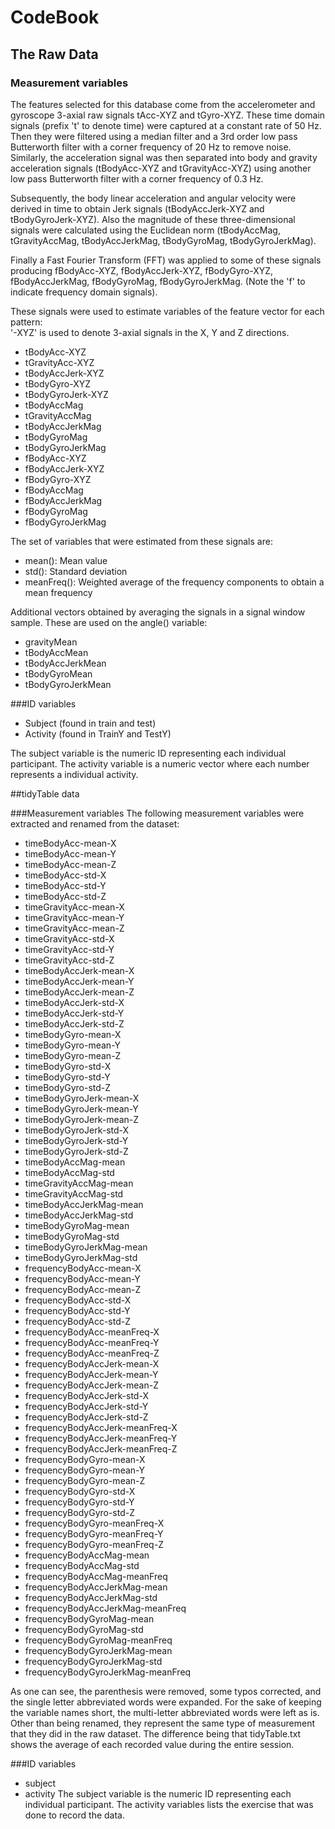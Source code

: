 # CodeBook

## The Raw Data

### Measurement variables

The features selected for this database come from the accelerometer and gyroscope 3-axial raw signals tAcc-XYZ and tGyro-XYZ. These time domain signals (prefix 't' to denote time) were captured at a constant rate of 50 Hz. Then they were filtered using a median filter and a 3rd order low pass Butterworth filter with a corner frequency of 20 Hz to remove noise. Similarly, the acceleration signal was then separated into body and gravity acceleration signals (tBodyAcc-XYZ and tGravityAcc-XYZ) using another low pass Butterworth filter with a corner frequency of 0.3 Hz. 

Subsequently, the body linear acceleration and angular velocity were derived in time to obtain Jerk signals (tBodyAccJerk-XYZ and tBodyGyroJerk-XYZ). Also the magnitude of these three-dimensional signals were calculated using the Euclidean norm (tBodyAccMag, tGravityAccMag, tBodyAccJerkMag, tBodyGyroMag, tBodyGyroJerkMag). 

Finally a Fast Fourier Transform (FFT) was applied to some of these signals producing fBodyAcc-XYZ, fBodyAccJerk-XYZ, fBodyGyro-XYZ, fBodyAccJerkMag, fBodyGyroMag, fBodyGyroJerkMag. (Note the 'f' to indicate frequency domain signals). 

These signals were used to estimate variables of the feature vector for each pattern:  
'-XYZ' is used to denote 3-axial signals in the X, Y and Z directions.

* tBodyAcc-XYZ
* tGravityAcc-XYZ
* tBodyAccJerk-XYZ
* tBodyGyro-XYZ
* tBodyGyroJerk-XYZ
* tBodyAccMag
* tGravityAccMag
* tBodyAccJerkMag
* tBodyGyroMag
* tBodyGyroJerkMag
* fBodyAcc-XYZ
* fBodyAccJerk-XYZ
* fBodyGyro-XYZ
* fBodyAccMag
* fBodyAccJerkMag
* fBodyGyroMag
* fBodyGyroJerkMag

The set of variables that were estimated from these signals are: 

- mean(): Mean value
- std(): Standard deviation
- meanFreq(): Weighted average of the frequency components to obtain a mean frequency

Additional vectors obtained by averaging the signals in a signal window sample. These are used on the angle() variable:

* gravityMean
* tBodyAccMean
* tBodyAccJerkMean
* tBodyGyroMean
* tBodyGyroJerkMean

###ID variables

  * Subject (found in train and test)
  * Activity (found in TrainY and TestY)

The subject variable is the numeric ID representing each individual participant.
The activity variable is a numeric vector where each number represents a individual activity.

##tidyTable data

###Measurement variables
The following measurement variables were extracted and renamed from the dataset:

  * timeBodyAcc-mean-X
  * timeBodyAcc-mean-Y
  * timeBodyAcc-mean-Z
  * timeBodyAcc-std-X
  * timeBodyAcc-std-Y
  * timeBodyAcc-std-Z
  * timeGravityAcc-mean-X
  * timeGravityAcc-mean-Y
  * timeGravityAcc-mean-Z
  * timeGravityAcc-std-X
  * timeGravityAcc-std-Y
  * timeGravityAcc-std-Z
  * timeBodyAccJerk-mean-X
  * timeBodyAccJerk-mean-Y
  * timeBodyAccJerk-mean-Z
  * timeBodyAccJerk-std-X
  * timeBodyAccJerk-std-Y
  * timeBodyAccJerk-std-Z
  * timeBodyGyro-mean-X
  * timeBodyGyro-mean-Y
  * timeBodyGyro-mean-Z
  * timeBodyGyro-std-X
  * timeBodyGyro-std-Y
  * timeBodyGyro-std-Z
  * timeBodyGyroJerk-mean-X
  * timeBodyGyroJerk-mean-Y
  * timeBodyGyroJerk-mean-Z
  * timeBodyGyroJerk-std-X
  * timeBodyGyroJerk-std-Y
  * timeBodyGyroJerk-std-Z
  * timeBodyAccMag-mean
  * timeBodyAccMag-std
  * timeGravityAccMag-mean
  * timeGravityAccMag-std
  * timeBodyAccJerkMag-mean
  * timeBodyAccJerkMag-std
  * timeBodyGyroMag-mean
  * timeBodyGyroMag-std
  * timeBodyGyroJerkMag-mean
  * timeBodyGyroJerkMag-std
  * frequencyBodyAcc-mean-X
  * frequencyBodyAcc-mean-Y
  * frequencyBodyAcc-mean-Z
  * frequencyBodyAcc-std-X
  * frequencyBodyAcc-std-Y
  * frequencyBodyAcc-std-Z
  * frequencyBodyAcc-meanFreq-X
  * frequencyBodyAcc-meanFreq-Y
  * frequencyBodyAcc-meanFreq-Z
  * frequencyBodyAccJerk-mean-X
  * frequencyBodyAccJerk-mean-Y
  * frequencyBodyAccJerk-mean-Z
  * frequencyBodyAccJerk-std-X
  * frequencyBodyAccJerk-std-Y
  * frequencyBodyAccJerk-std-Z
  * frequencyBodyAccJerk-meanFreq-X
  * frequencyBodyAccJerk-meanFreq-Y
  * frequencyBodyAccJerk-meanFreq-Z
  * frequencyBodyGyro-mean-X
  * frequencyBodyGyro-mean-Y
  * frequencyBodyGyro-mean-Z
  * frequencyBodyGyro-std-X
  * frequencyBodyGyro-std-Y
  * frequencyBodyGyro-std-Z
  * frequencyBodyGyro-meanFreq-X
  * frequencyBodyGyro-meanFreq-Y
  * frequencyBodyGyro-meanFreq-Z
  * frequencyBodyAccMag-mean
  * frequencyBodyAccMag-std
  * frequencyBodyAccMag-meanFreq
  * frequencyBodyAccJerkMag-mean
  * frequencyBodyAccJerkMag-std
  * frequencyBodyAccJerkMag-meanFreq
  * frequencyBodyGyroMag-mean
  * frequencyBodyGyroMag-std
  * frequencyBodyGyroMag-meanFreq
  * frequencyBodyGyroJerkMag-mean
  * frequencyBodyGyroJerkMag-std
  * frequencyBodyGyroJerkMag-meanFreq
  
As one can see, the parenthesis were removed, some typos corrected, and the single letter abbreviated words were expanded. For the sake of keeping the variable names short, the multi-letter abbreviated words were left as is. Other than being renamed, they represent the same type of measurement that they did in the raw dataset. The difference being that tidyTable.txt shows the average of each recorded value during the entire session.

###ID variables
  * subject
  * activity
The subject variable is the numeric ID representing each individual participant.
The activity variables lists the exercise that was done to record the data.
